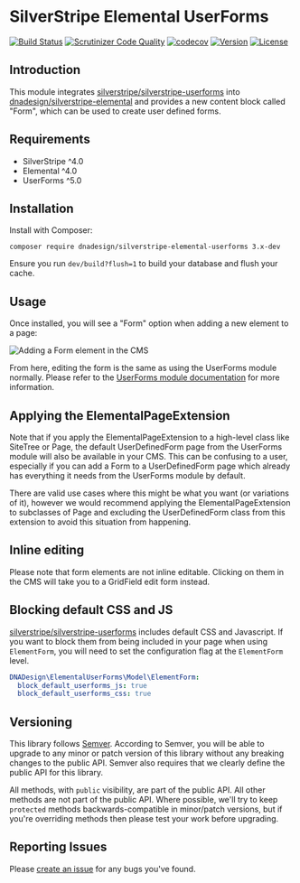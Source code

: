 # SilverStripe Elemental UserForms

[![Build Status](http://img.shields.io/travis/dnadesign/silverstripe-elemental-userforms.svg?style=flat)](https://travis-ci.org/dnadesign/silverstripe-elemental-userforms)
[![Scrutinizer Code Quality](https://scrutinizer-ci.com/g/dnadesign/silverstripe-elemental-userforms/badges/quality-score.png?b=master)](https://scrutinizer-ci.com/g/dnadesign/silverstripe-elemental-userforms/?branch=master)
[![codecov](https://codecov.io/gh/dnadesign/silverstripe-elemental-userforms/branch/master/graph/badge.svg)](https://codecov.io/gh/dnadesign/silverstripe-elemental-userforms)
[![Version](http://img.shields.io/packagist/v/dnadesign/silverstripe-elemental-userforms.svg?style=flat)](https://packagist.org/packages/dnadesign/silverstripe-elemental-userforms)
[![License](http://img.shields.io/packagist/l/dnadesign/silverstripe-elemental-userforms.svg?style=flat)](LICENSE.md)

## Introduction

This module integrates [silverstripe/silverstripe-userforms](https://github.com/silverstripe/silverstripe-userforms)
into [dnadesign/silverstripe-elemental](https://github.com/dnadesign/silverstripe-elemental) and provides a new
content block called "Form", which can be used to create user defined forms.

## Requirements

* SilverStripe ^4.0
* Elemental ^4.0
* UserForms ^5.0

## Installation

Install with Composer:

```
composer require dnadesign/silverstripe-elemental-userforms 3.x-dev
```

Ensure you run `dev/build?flush=1` to build your database and flush your cache.

## Usage

Once installed, you will see a "Form" option when adding a new element to a page:

![Adding a Form element in the CMS](docs/images/adding-form.png)

From here, editing the form is the same as using the UserForms module normally. Please refer to the
[UserForms module documentation](https://github.com/silverstripe/silverstripe-userforms) for more information.

## Applying the ElementalPageExtension

Note that if you apply the ElementalPageExtension to a high-level class like SiteTree or Page, the default
UserDefinedForm page from the UserForms module will also be available in your CMS. This can be confusing to a user,
especially if you can add a Form to a UserDefinedForm page which already has everything it needs from the UserForms
module by default.

There are valid use cases where this might be what you want (or variations of it), however we would recommend
applying the ElementalPageExtension to subclasses of Page and excluding the UserDefinedForm class from this
extension to avoid this situation from happening.

## Inline editing

Please note that form elements are not inline editable. Clicking on them in the CMS will take you to a GridField
edit form instead.

## Blocking default CSS and JS

[silverstripe/silverstripe-userforms](https://github.com/silverstripe/silverstripe-userforms) includes default CSS and Javascript. If you want to block them from being included in your page when using `ElementForm`, you will need to set the configuration flag at the `ElementForm` level.

``` yaml
DNADesign\ElementalUserForms\Model\ElementForm:
  block_default_userforms_js: true
  block_default_userforms_css: true
```

## Versioning

This library follows [Semver](http://semver.org). According to Semver, you will be able to upgrade to any minor or patch version of this library without any breaking changes to the public API. Semver also requires that we clearly define the public API for this library.

All methods, with `public` visibility, are part of the public API. All other methods are not part of the public API. Where possible, we'll try to keep `protected` methods backwards-compatible in minor/patch versions, but if you're overriding methods then please test your work before upgrading.

## Reporting Issues

Please [create an issue](https://github.com/dnadesign/silverstripe-elemental/issues) for any bugs you've found.
